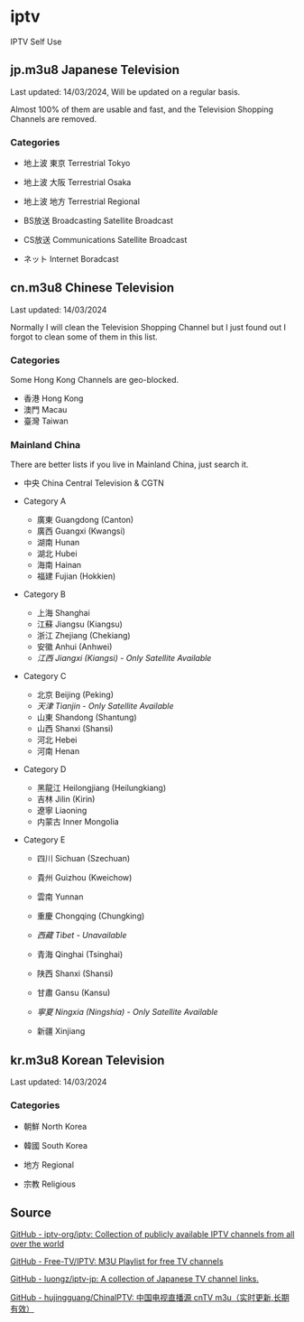 # iptv
IPTV Self Use

## jp.m3u8 Japanese Television

Last updated: 14/03/2024, Will be updated on a regular basis.

Almost 100% of them are usable and fast, and the Television Shopping Channels are removed.

### Categories

- 地上波 東京 Terrestrial Tokyo

- 地上波 大阪 Terrestrial Osaka

- 地上波 地方 Terrestrial Regional

- BS放送 Broadcasting Satellite Broadcast

- CS放送 Communications Satellite Broadcast

- ネット Internet Boradcast

## cn.m3u8 Chinese Television

Last updated: 14/03/2024

Normally I will clean the Television Shopping Channel but I just found out I forgot to clean some of them in this list.

### Categories

Some Hong Kong Channels are geo-blocked.

- 香港 Hong Kong
- 澳門 Macau
- 臺灣 Taiwan

### Mainland China

There are better lists if you live in Mainland China, just search it.

- 中央 China Central Television & CGTN

- Category A

  - 廣東 Guangdong (Canton)
  - 廣西 Guangxi (Kwangsi)
  - 湖南 Hunan
  - 湖北 Hubei
  - 海南 Hainan
  - 福建 Fujian (Hokkien)

- Category B

  - 上海 Shanghai
  - 江蘇 Jiangsu (Kiangsu)
  - 浙江 Zhejiang (Chekiang)
  - 安徽 Anhui (Anhwei)
  - *江西 Jiangxi (Kiangsi) - Only Satellite Available*

- Category C

  - 北京 Beijing (Peking)
  - *天津 Tianjin - Only Satellite Available*
  - 山東 Shandong (Shantung)
  - 山西 Shanxi (Shansi)
  - 河北 Hebei
  - 河南 Henan

- Category D

  - 黑龍江 Heilongjiang (Heilungkiang)
  - 吉林 Jilin (Kirin)
  - 遼寧 Liaoning
  - 内蒙古 Inner Mongolia

- Category E

  - 四川 Sichuan (Szechuan)
  - 貴州 Guizhou (Kweichow)
  - 雲南 Yunnan
  - 重慶 Chongqing (Chungking)
  - *西藏 Tibet - Unavailable*
  - 青海 Qinghai (Tsinghai)

  - 陕西 Shanxi (Shansi)
  - 甘肅 Gansu (Kansu)
  - *寧夏 Ningxia (Ningshia) - Only Satellite Available*
  - 新疆 Xinjiang

## kr.m3u8 Korean Television

Last updated: 14/03/2024

### Categories

- 朝鮮 North Korea

- 韓國 South Korea

- 地方 Regional

- 宗教 Religious

## Source

[GitHub - iptv-org/iptv: Collection of publicly available IPTV channels from all over the world](https://github.com/iptv-org/iptv)

[GitHub - Free-TV/IPTV: M3U Playlist for free TV channels](https://github.com/Free-TV/IPTV)

[GitHub - luongz/iptv-jp: A collection of Japanese TV channel links.](https://github.com/luongz/iptv-jp)

[GitHub - hujingguang/ChinaIPTV: 中国电视直播源 cnTV m3u（实时更新,长期有效）](https://github.com/hujingguang/ChinaIPTV?tab=readme-ov-file)
